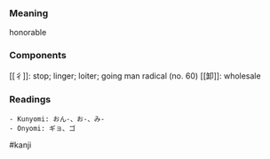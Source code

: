 ### Meaning

honorable

### Components

[[彳]]: stop; linger; loiter; going man radical (no. 60) [[卸]]: wholesale

### Readings

```
- Kunyomi: おん-、お-、み-
- Onyomi: ギョ、ゴ
```

#kanji